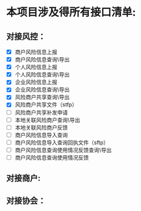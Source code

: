 # 本项目涉及得所有接口清单:

## 对接风控：
- [x] 商户风险信息上报
- [x] 商户风险信息查询\导出
- [x] 个人风险信息上报
- [x] 个人风险信息查询\导出
- [x] 企业风险信息上报
- [x] 企业风险信息查询\导出
- [x] 风险商户共享查询\导出
- [x] 风险商户共享文件（stfp）
- [ ] 风险商户共享补发申请
- [ ] 本地关联风险商户查询\导出
- [ ] 本地关联风险商户反馈
- [ ] 商户风险信息导入查询
- [ ] 商户风险信息导入查询回执文件（sftp）
- [ ] 商户风险信息查询使用情况反馈查询\导出
- [ ] 商户风险信息查询使用情况反馈

## 对接商户:

## 对接协会：

